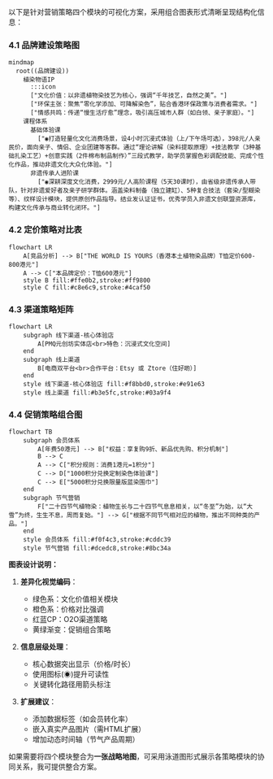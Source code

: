 以下是针对营销策略四个模块的可视化方案，采用组合图表形式清晰呈现结构化信息：

### 4.1 品牌建设策略图
```mermaid
mindmap
  root((品牌建设))
    植染物语IP
      :::icon
      ["文化价值：以非遗植物染技艺为核心，强调“千年技艺，自然之美”。"]
      ["环保主张：聚焦“零化学添加、可降解染色”，贴合香港环保政策与消费者需求。"]
      ["情感共鸣：传递“慢生活疗愈”理念，吸引高压城市人群（如白领、亲子家庭）。"]
    课程体系
      基础体验课
        ["◉打造轻量化文化消费场景，设4小时沉浸式体验（上/下午场可选），398元/人亲民价，面向亲子、情侣、企业团建等客群。通过“理论讲解（染料提取原理）+技法教学（3种基础扎染工艺）+创意实践（2件棉布制品制作）”三段式教学，助学员掌握色彩调配技能、完成个性化作品，推动非遗文化大众化体验。"]
      非遗传承人进阶课
        ["◉深耕深度文化消费，2999元/人高阶课程（5天30课时），由省级非遗传承人带队，针对非遗爱好者及亲子研学群体。涵盖染料制备（独立建缸）、5种复合技法（套染/型糊染等）、纹样设计模块，提供原创作品指导。结业发认证证书，优秀学员入非遗文创联盟资源库，构建文化传承与商业转化闭环。"]
```

### 4.2 定价策略对比表
```mermaid
flowchart LR
    A[竞品分析] --> B["THE WORLD IS YOURS（香港本土植物染品牌）T恤定价600-800港元"]
    A --> C["本品牌定价：T恤600港元"]
    style B fill:#ffe0b2,stroke:#ff9800
    style C fill:#c8e6c9,stroke:#4caf50
```

### 4.3 渠道策略矩阵
```mermaid
flowchart LR
    subgraph 线下渠道-核心体验店
        A[PMQ元创坊实体店<br>特色：沉浸式文化空间]
    end
    subgraph 线上渠道
        B[电商双平台<br>合作平台：Etsy 或 Ztore（住好啲）]
    end
    style 线下渠道-核心体验店 fill:#f8bbd0,stroke:#e91e63
    style 线上渠道 fill:#b3e5fc,stroke:#03a9f4
```

### 4.4 促销策略组合图
```mermaid
flowchart TB
    subgraph 会员体系
        A[年费50港元] --> B["权益：享复购9折、新品优先购、积分机制"]
        B --> C
        A --> C["积分规则：消费1港元=1积分"]
        C --> D["1000积分兑换定制染色体验课"]
        C --> E["5000积分兑换限量版蓝染围巾"]
    end
    subgraph 节气营销
        F["二十四节气植物染：植物生长与二十四节气息息相关，以“冬至”为始，以“大雪”为终，生生不息，周而复始。"] --> G["根据不同节气相对应的植物，推出不同种类的产品。"]
    end
    style 会员体系 fill:#f0f4c3,stroke:#cddc39
    style 节气营销 fill:#dcedc8,stroke:#8bc34a
```

**图表设计说明：**
1. **差异化视觉编码**：
   - 绿色系：文化价值相关模块
   - 橙色系：价格对比强调
   - 红蓝CP：O2O渠道策略
   - 黄绿渐变：促销组合策略

2. **信息层级处理**：
   - 核心数据突出显示（价格/时长）
   - 使用图标(◉)提升可读性
   - 关键转化路径用箭头标注

3. **扩展建议**：
   - 添加数据标签（如会员转化率）
   - 嵌入真实产品图片（需HTML扩展）
   - 增加动态时间轴（节气产品周期）

如果需要将四个模块整合为**一张战略地图**，可采用泳道图形式展示各策略模块的协同关系，我可提供整合方案。
